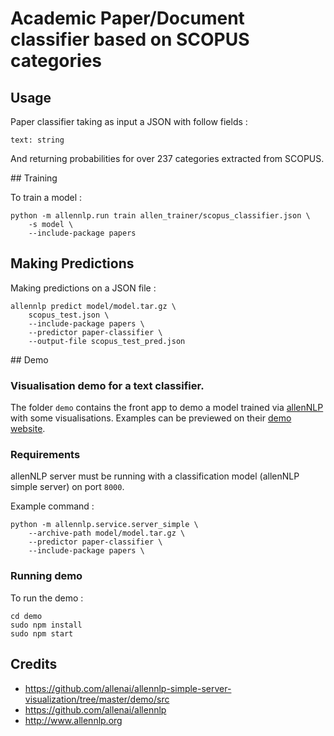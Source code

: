 # Academic Paper/Document classifier based on SCOPUS categories

## Usage
Paper classifier taking as input a JSON with follow fields :

```
text: string
```

And returning probabilities for over 237 categories extracted from SCOPUS.

## Training

To train a model :

```
python -m allennlp.run train allen_trainer/scopus_classifier.json \
    -s model \
    --include-package papers
```

## Making Predictions

Making predictions on a JSON file :

```
allennlp predict model/model.tar.gz \
    scopus_test.json \
    --include-package papers \
    --predictor paper-classifier \
    --output-file scopus_test_pred.json
```

## Demo

### Visualisation demo for a text classifier.
The folder `demo` contains the front app to demo a model trained via [allenNLP](allennlp.org) with some visualisations. Examples can be previewed on their [demo website](demo.allennlp.org/).
### Requirements

allenNLP server must be running with a classification model (allenNLP simple server) on port `8000`.

Example command :

```
python -m allennlp.service.server_simple \
    --archive-path model/model.tar.gz \
    --predictor paper-classifier \
    --include-package papers \
```

### Running demo

To run the demo :

```
cd demo
sudo npm install
sudo npm start
```
## Credits

- https://github.com/allenai/allennlp-simple-server-visualization/tree/master/demo/src
- https://github.com/allenai/allennlp
- http://www.allennlp.org
